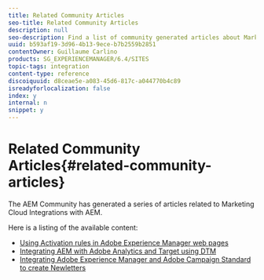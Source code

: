 ```yaml
---
title: Related Community Articles
seo-title: Related Community Articles
description: null
seo-description: Find a list of community generated articles about Marketing Cloud integrations with AEM.
uuid: b593af19-3d96-4b13-9ece-b7b2559b2851
contentOwner: Guillaume Carlino
products: SG_EXPERIENCEMANAGER/6.4/SITES
topic-tags: integration
content-type: reference
discoiquuid: d8ceae5e-a083-45d6-817c-a044770b4c89
isreadyforlocalization: false
index: y
internal: n
snippet: y
---
```


# Related Community Articles{#related-community-articles}

The AEM Community has generated a series of articles related to Marketing Cloud Integrations with AEM.

Here is a listing of the available content:

* [Using Activation rules in Adobe Experience Manager web pages](https://helpx.adobe.com/experience-manager/using/dtm.html)
* [Integrating AEM with Adobe Analytics and Target using DTM](https://helpx.adobe.com/experience-manager/using/integrate-digital-marketing-solutions.html)
* [Integrating Adobe Experience Manager and Adobe Campaign Standard to create Newletters](https://helpx.adobe.com/experience-manager/using/aem_campaign.html)


